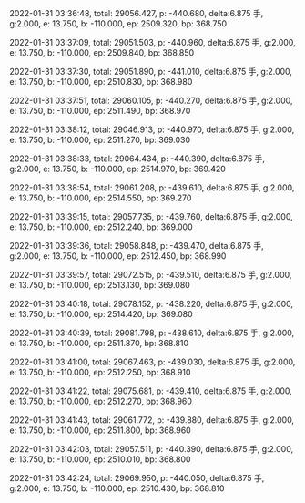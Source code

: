 2022-01-31 03:36:48, total: 29056.427, p: -440.680, delta:6.875 手, g:2.000, e: 13.750, b: -110.000, ep: 2509.320, bp: 368.750

2022-01-31 03:37:09, total: 29051.503, p: -440.960, delta:6.875 手, g:2.000, e: 13.750, b: -110.000, ep: 2509.840, bp: 368.850

2022-01-31 03:37:30, total: 29051.890, p: -441.010, delta:6.875 手, g:2.000, e: 13.750, b: -110.000, ep: 2510.830, bp: 368.980

2022-01-31 03:37:51, total: 29060.105, p: -440.270, delta:6.875 手, g:2.000, e: 13.750, b: -110.000, ep: 2511.490, bp: 368.970

2022-01-31 03:38:12, total: 29046.913, p: -440.970, delta:6.875 手, g:2.000, e: 13.750, b: -110.000, ep: 2511.270, bp: 369.030

2022-01-31 03:38:33, total: 29064.434, p: -440.390, delta:6.875 手, g:2.000, e: 13.750, b: -110.000, ep: 2514.970, bp: 369.420

2022-01-31 03:38:54, total: 29061.208, p: -439.610, delta:6.875 手, g:2.000, e: 13.750, b: -110.000, ep: 2514.550, bp: 369.270

2022-01-31 03:39:15, total: 29057.735, p: -439.760, delta:6.875 手, g:2.000, e: 13.750, b: -110.000, ep: 2512.240, bp: 369.000

2022-01-31 03:39:36, total: 29058.848, p: -439.470, delta:6.875 手, g:2.000, e: 13.750, b: -110.000, ep: 2512.450, bp: 368.990

2022-01-31 03:39:57, total: 29072.515, p: -439.510, delta:6.875 手, g:2.000, e: 13.750, b: -110.000, ep: 2513.130, bp: 369.080

2022-01-31 03:40:18, total: 29078.152, p: -438.220, delta:6.875 手, g:2.000, e: 13.750, b: -110.000, ep: 2514.420, bp: 369.080

2022-01-31 03:40:39, total: 29081.798, p: -438.610, delta:6.875 手, g:2.000, e: 13.750, b: -110.000, ep: 2511.870, bp: 368.810

2022-01-31 03:41:00, total: 29067.463, p: -439.030, delta:6.875 手, g:2.000, e: 13.750, b: -110.000, ep: 2512.250, bp: 368.910

2022-01-31 03:41:22, total: 29075.681, p: -439.410, delta:6.875 手, g:2.000, e: 13.750, b: -110.000, ep: 2512.270, bp: 368.960

2022-01-31 03:41:43, total: 29061.772, p: -439.880, delta:6.875 手, g:2.000, e: 13.750, b: -110.000, ep: 2511.800, bp: 368.960

2022-01-31 03:42:03, total: 29057.511, p: -440.390, delta:6.875 手, g:2.000, e: 13.750, b: -110.000, ep: 2510.010, bp: 368.800

2022-01-31 03:42:24, total: 29069.950, p: -440.050, delta:6.875 手, g:2.000, e: 13.750, b: -110.000, ep: 2510.430, bp: 368.810